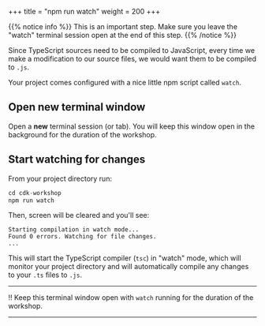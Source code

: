 +++
title = "npm run watch"
weight = 200
+++

{{% notice info %}} This is an important step. Make sure you leave the "watch"
terminal session open at the end of this step. {{% /notice %}}

Since TypeScript sources need to be compiled to JavaScript, every time we make a
modification to our source files, we would want them to be compiled to `.js`.

Your project comes configured with a nice little npm script called `watch`.

## Open new terminal window

Open a __new__ terminal session (or tab). You will keep this window open in the
background for the duration of the workshop.

## Start watching for changes

From your project directory run:

```s
cd cdk-workshop
npm run watch
```

Then, screen will be cleared and you'll see:

```
Starting compilation in watch mode...
Found 0 errors. Watching for file changes.
...
```

This will start the TypeScript compiler (`tsc`) in "watch" mode, which will
monitor your project directory and will automatically compile any changes to
your `.ts` files to `.js`.

----

‼️ Keep this terminal window open with `watch` running for the duration of the workshop.

----